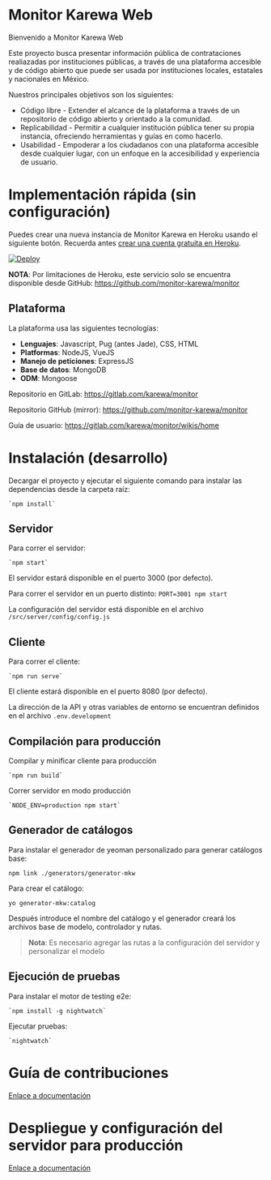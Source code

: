 # Monitor Karewa Web

Bienvenido a Monitor Karewa Web

Este proyecto busca presentar información pública de contrataciones realiazadas por instituciones públicas, a través de
una plataforma accesible y de código abierto que puede ser usada por instituciones locales, estatales y nacionales en
México.

Nuestros principales objetivos son los siguientes:
- Código libre - Extender el alcance de la plataforma a través de un repositorio de código abierto y orientado a la comunidad.
- Replicabilidad - Permitir a cualquier institución pública tener su propia instancia, ofreciendo herramientas y guías en como hacerlo.
- Usabilidad - Empoderar a los ciudadanos con una plataforma accesible desde cualquier lugar, con un enfoque en la accesibilidad y experiencia de usuario.

 # Implementación rápida (sin configuración)

 Puedes crear una nueva instancia de Monitor Karewa en Heroku usando el siguiente botón. Recuerda antes [crear una cuenta gratuita en Heroku](https://signup.heroku.com/).

 [![Deploy](https://www.herokucdn.com/deploy/button.svg)](https://heroku.com/deploy?template=https://github.com/monitor-karewa/monitor)

 **NOTA**: Por limitaciones de Heroku, este servicio solo se encuentra disponible desde GitHub: https://github.com/monitor-karewa/monitor


## Plataforma

La plataforma usa las siguientes tecnologías:

- **Lenguajes**: Javascript, Pug (antes Jade), CSS, HTML
- **Platformas**: NodeJS, VueJS
- **Manejo de peticiones**: ExpressJS
- **Base de datos**: MongoDB
- **ODM**: Mongoose


Repositorio en GitLab: https://gitlab.com/karewa/monitor

Repositorio GitHub (mirror): https://github.com/monitor-karewa/monitor

Guía de usuario: https://gitlab.com/karewa/monitor/wikis/home


# Instalación (desarrollo)

Decargar el proyecto y ejecutar el siguiente comando para instalar las dependencias desde la carpeta raíz:

    `npm install`

## Servidor

Para correr el servidor:

    `npm start`

El servidor estará disponible en el puerto 3000 (por defecto).

Para correr el servidor en un puerto distinto:
    `PORT=3001 npm start`


La configuración del servidor está disponible en el archivo `/src/server/config/config.js`

## Cliente

Para correr el cliente:

    `npm run serve`

El cliente estará disponible en el puerto 8080 (por defecto).

La dirección de la API y otras variables de entorno se encuentran definidos en el archivo `.env.development`

## Compilación para producción

Compilar y minificar cliente para producción

    `npm run build`

Correr servidor en modo producción

    `NODE_ENV=production npm start`


## Generador de catálogos

Para instalar el generador de yeoman personalizado para generar catálogos base:

    npm link ./generators/generator-mkw

Para crear el catálogo:

    yo generator-mkw:catalog

Después introduce el nombre del catálogo y el generador creará los archivos base de modelo, controlador y rutas.
> **Nota**: Es necesario agregar las rutas a la configuración del servidor y personalizar el modelo

## Ejecución de pruebas

Para instalar el motor de testing e2e:

    `npm install -g nightwatch`

Ejecutar pruebas:

    `nightwatch`


# Guía de contribuciones

[Enlace a documentación](docs/contributionGuide.md)

# Despliegue y configuración del servidor para producción

[Enlace a documentación](docs/serverConfig.md)
